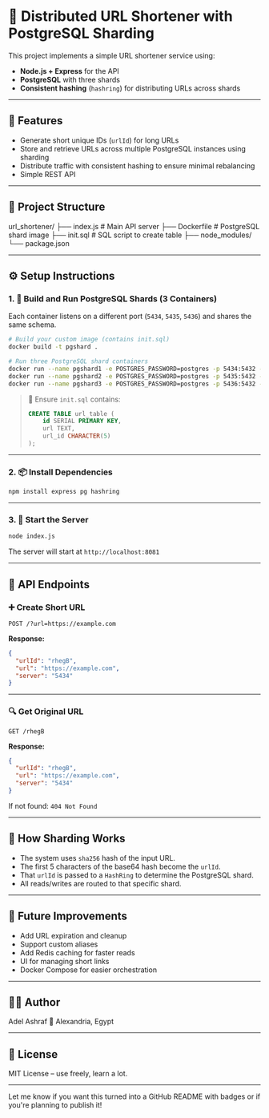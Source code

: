 # 🔗 Distributed URL Shortener with PostgreSQL Sharding

This project implements a simple URL shortener service using:

- **Node.js + Express** for the API
- **PostgreSQL** with three shards
- **Consistent hashing** (`hashring`) for distributing URLs across shards

---

## 🧠 Features

- Generate short unique IDs (`urlId`) for long URLs
- Store and retrieve URLs across multiple PostgreSQL instances using sharding
- Distribute traffic with consistent hashing to ensure minimal rebalancing
- Simple REST API

---

## 📂 Project Structure

url\_shortener/
├── index.js                # Main API server
├── Dockerfile              # PostgreSQL shard image
├── init.sql                # SQL script to create table
├── node\_modules/
└── package.json

---

## ⚙️ Setup Instructions

### 1. 🔧 Build and Run PostgreSQL Shards (3 Containers)

Each container listens on a different port (`5434`, `5435`, `5436`) and shares the same schema.

```bash
# Build your custom image (contains init.sql)
docker build -t pgshard .

# Run three PostgreSQL shard containers
docker run --name pgshard1 -e POSTGRES_PASSWORD=postgres -p 5434:5432 -d pgshard
docker run --name pgshard2 -e POSTGRES_PASSWORD=postgres -p 5435:5432 -d pgshard
docker run --name pgshard3 -e POSTGRES_PASSWORD=postgres -p 5436:5432 -d pgshard
````

> 📝 Ensure `init.sql` contains:
>
> ```sql
> CREATE TABLE url_table (
>     id SERIAL PRIMARY KEY,
>     url TEXT,
>     url_id CHARACTER(5)
> );
> ```

---

### 2. 📦 Install Dependencies

```bash
npm install express pg hashring
```

---

### 3. 🚀 Start the Server

```bash
node index.js
```

The server will start at `http://localhost:8081`

---

## 📡 API Endpoints

### ➕ Create Short URL

```http
POST /?url=https://example.com
```

**Response:**

```json
{
  "urlId": "rhegB",
  "url": "https://example.com",
  "server": "5434"
}
```

---

### 🔍 Get Original URL

```http
GET /rhegB
```

**Response:**

```json
{
  "urlId": "rhegB",
  "url": "https://example.com",
  "server": "5434"
}
```

If not found: `404 Not Found`

---

## 🧠 How Sharding Works

- The system uses `sha256` hash of the input URL.
- The first 5 characters of the base64 hash become the `urlId`.
- That `urlId` is passed to a `HashRing` to determine the PostgreSQL shard.
- All reads/writes are routed to that specific shard.

---

## 🚀 Future Improvements

- Add URL expiration and cleanup
- Support custom aliases
- Add Redis caching for faster reads
- UI for managing short links
- Docker Compose for easier orchestration

---

## 🧑‍💻 Author

Adel Ashraf
📍 Alexandria, Egypt

---

## 📜 License

MIT License – use freely, learn a lot.

---

Let me know if you want this turned into a GitHub README with badges or if you're planning to publish it!
